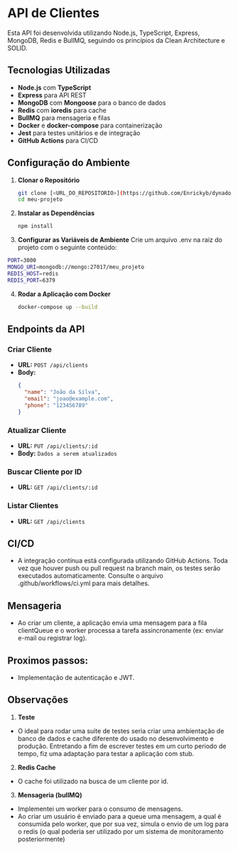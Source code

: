 # API de Clientes

Esta API foi desenvolvida utilizando Node.js, TypeScript, Express, MongoDB, Redis e BullMQ, seguindo os princípios da Clean Architecture e SOLID.

## Tecnologias Utilizadas

- **Node.js** com **TypeScript**
- **Express** para API REST
- **MongoDB** com **Mongoose** para o banco de dados
- **Redis** com **ioredis** para cache
- **BullMQ** para mensageria e filas
- **Docker** e **docker-compose** para containerização
- **Jest** para testes unitários e de integração
- **GitHub Actions** para CI/CD

## Configuração do Ambiente

1. **Clonar o Repositório**

   ```sh
   git clone [<URL_DO_REPOSITORIO>](https://github.com/Enrickyb/dynadok-test)
   cd meu-projeto
   ```
2. **Instalar as Dependências**


   ```sh
   npm install
   ```
3. **Configurar as Variáveis de Ambiente**
  Crie um arquivo .env na raiz do projeto com o seguinte conteúdo:
  
  ```sh
  PORT=3000
  MONGO_URI=mongodb://mongo:27017/meu_projeto
  REDIS_HOST=redis
  REDIS_PORT=6379
  ```
   
4. **Rodar a Aplicação com Docker**


   ```sh
   docker-compose up --build


## Endpoints da API

### Criar Cliente
- **URL:** `POST /api/clients`
- **Body:**
  ```json
  {
    "name": "João da Silva",
    "email": "joao@example.com",
    "phone": "123456789"
  }

### Atualizar Cliente
- **URL:** `PUT /api/clients/:id`
- **Body:** `Dados a serem atualizados`

### Buscar Cliente por ID
- **URL:** `GET /api/clients/:id`

### Listar Clientes
- **URL:** `GET /api/clients`



## CI/CD
- A integração contínua está configurada utilizando GitHub Actions. Toda vez que houver push ou pull request na branch main, os testes serão executados automaticamente. Consulte o arquivo .github/workflows/ci.yml para mais detalhes.

## Mensageria
- Ao criar um cliente, a aplicação envia uma mensagem para a fila clientQueue e o worker processa a tarefa assincronamente (ex: enviar e-mail ou registrar log).


## Proximos passos:
- Implementação de autenticação e JWT.

## Observações
1. **Teste**
 - O ideal para rodar uma suite de testes seria criar uma ambientação de banco de dados e cache diferente do usado no desenvolvimento e produção. Entretando a fim de escrever testes em um curto periodo de tempo, fiz uma adaptação para testar a aplicação com stub.

2. **Redis Cache**
 - O cache foi utilizado na busca de um cliente por id.

3. **Mensageria (bullMQ)**
 - Implementei um worker para o consumo de mensagens.
 - Ao criar um usuário é enviado para a queue uma mensagem, a qual é consumida pelo worker, que por sua vez, simula o envio de um log para o redis (o qual poderia ser utilizado por um sistema de monitoramento posteriormente)


